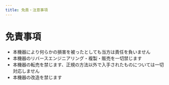 ```yaml
---
title: 免責・注意事項
---
```


# 免責事項

- 本機器により何らかの損害を被ったとしても当方は責任を負いません
- 本機器のリバースエンジニアリング・複製・販売を一切禁じます
- 本機器の転売を禁じます、正規の方法以外で入手されたものについては一切対応しません
- 本機器の改造を禁じます